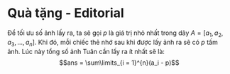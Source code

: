 # Quà tặng - Editorial

Để tối ưu số ảnh lấy ra, ta sẽ gọi $p$ là giá trị nhỏ nhất trong dãy $A = [a_1, a_2, a_3, \dots, a_n]$. Khi đó, mỗi chiếc thẻ nhớ sau khi được lấy ảnh ra sẽ có $p$ tấm ảnh. Lúc này tổng số ảnh Tuân cần lấy ra ít nhất sẽ là:
$$ans = \sum\limits_{i = 1}^{n}(a_i - p)$$